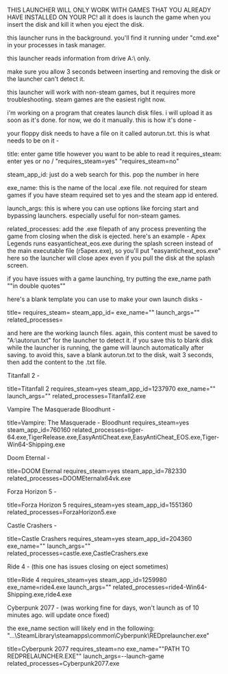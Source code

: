 THIS LAUNCHER WILL ONLY WORK WITH GAMES THAT YOU ALREADY HAVE INSTALLED ON YOUR PC! all it does is launch the game when you insert the disk and kill it when you eject the disk.

this launcher runs in the background. you'll find it running under "cmd.exe" in your processes in task manager. 

this launcher reads information from drive A:\ only.

make sure you allow 3 seconds between inserting and removing the disk or the launcher can't detect it.

this launcher will work with non-steam games, but it requires more troubleshooting. steam games are the easiest right now.

i'm working on a program that creates launch disk files. i will upload it as soon as it's done. for now, we do it manually. this is how it's done -

your floppy disk needs to have a file on it called autorun.txt. this is what needs to be on it -

title: enter game title however you want to be able to read it
requires_steam: enter yes or no / "requires_steam=yes" "requires_steam=no"

steam_app_id: just do a web search for this. pop the number in here

exe_name: this is the name of the local .exe file. not required for steam games if you have steam required set to yes and the steam app id entered.

launch_args: this is where you can use options like forcing start and bypassing launchers. especially useful for non-steam games.

related_processes: add the .exe filepath of any process preventing the game from closing when the disk is ejected. here's an example - Apex Legends runs easyanticheat_eos.exe during the splash screen instead of the main executable file (r5apex.exe), so you'll put "easyanticheat_eos.exe" here so the launcher will close apex even if you pull the disk at the splash screen.

if you have issues with a game launching, try putting the exe_name path ""in double quotes""

here's a blank template you can use to make your own launch disks -

title=
requires_steam=
steam_app_id=
exe_name=""
launch_args=""
related_processes=


and here are the working launch files. again, this content must be saved to "A:\autorun.txt" for the launcher to detect it. if you save this to blank disk while the launcher is running, the game will launch automatically after saving. to avoid this, save a blank autorun.txt to the disk, wait 3 seconds, then add the content to the .txt file.

Titanfall 2 -

title=Titanfall 2
requires_steam=yes
steam_app_id=1237970
exe_name=""
launch_args=""
related_processes=Titanfall2.exe



Vampire The Masquerade Bloodhunt -

title=Vampire: The Masquerade - Bloodhunt
requires_steam=yes
steam_app_id=760160
related_processes=tiger-64.exe,TigerRelease.exe,EasyAntiCheat.exe,EasyAntiCheat_EOS.exe,Tiger-Win64-Shipping.exe



Doom Eternal - 

title=DOOM Eternal
requires_steam=yes
steam_app_id=782330
related_processes=DOOMEternalx64vk.exe



Forza Horizon 5 -

title=Forza Horizon 5
requires_steam=yes
steam_app_id=1551360
related_processes=ForzaHorizon5.exe



Castle Crashers - 

title=Castle Crashers
requires_steam=yes
steam_app_id=204360
exe_name=""
launch_args=""
related_processes=castle.exe,CastleCrashers.exe




Ride 4 - (this one has issues closing on eject sometimes)

title=Ride 4
requires_steam=yes
steam_app_id=1259980
exe_name=ride4.exe
launch_args=""
related_processes=ride4-Win64-Shipping.exe,ride4.exe




Cyberpunk 2077 - (was working fine for days, won't launch as of 10 minutes ago. will update once fixed)

the exe_name section will likely end in the following:
					"...\SteamLibrary\steamapps\common\Cyberpunk\REDprelauncher.exe"

title=Cyberpunk 2077
requires_steam=no
exe_name=""PATH TO REDPRELAUNCHER.EXE""
launch_args=--launch-game
related_processes=Cyberpunk2077.exe


